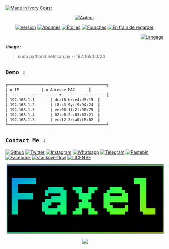 <p align="left">
<a href="#"><img title="Made in Ivory Coast" src="https://img.shields.io/badge/MADE%20IN-IVORY COAST-green?colorA=%23ff0000&colorB=%23017e40"></a>
</p>
<p align="center">
<a href="https://github.com/threat0/"><img title="Auteur" src="https://img.shields.io/badge/Auteur-Faxel-red.svg?logo=github"></a>
</p>
<p align="center">
<a href="#"><img title="Version" src="https://img.shields.io/badge/Version-v2021.1.1-green.svg?"></a>
<a href="https://github.com/threat0/followers"><img title="Abonnés" src="https://img.shields.io/github/followers/threat0?color=blue"></a>
<a href="https://github.com/threat0/NetScan/stargazers/"><img title="Étoiles" src="https://img.shields.io/github/stars/threat0/NetScan??color=red"></a>
<a href="https://github.com/threat0/NetScan/network/members"><img title="Fourches" src="https://img.shields.io/github/forks/threat0/NetScan??color=red"></a>
<a href="https://github.com/threat0/NetScan/watchers"><img title="En train de regarder" src="https://img.shields.io/github/watchers/threat0/NetScan?label=Watchers&color=blue"></a>
<p align="right">
<a href="#"><img title="Langage" src="https://forthebadge.com/images/badges/made-with-python.svg"></a>
</p>

**Usage :**
> sudo python3 netscan.py -i 192.168.1.0/24 
## `Demo : ` 
```  
╔════════════════════════════════════════════╗
║ ⚙ IP 			| ⚙ Adresse MAC	     ║
║-----------------------+--------------------║
║ 192.168.1.1		| dc:f8:br:e4:d3:15  ║
║ 192.168.1.2		| f8:c3:9y:f9:94:24  ║
║ 192.168.1.3		| ee:00:1f:2f:90:75  ║
║ 192.168.1.4		| 02:e0:2c:03:07:21  ║
║ 192.168.1.5		| ec:f2:2r:a0:f8:02  ║
╚════════════════════════════════════════════╝
```
## `Contact Me : ` 

[![Github](https://img.shields.io/badge/Github-%40threat0-cyan?logo=github)](https://github.com/threat0)
[![Twitter](https://img.shields.io/twitter/follow/Faxel.svg?label=Me%20suivre&logo=twitter)](https://twitter.com/faxelhs)
[![Instagram](https://img.shields.io/badge/Instagram-%40Faxel-magenta?logo=instagram)](https://www.instagram.com/faxelh)
[![Whatsapp](https://img.shields.io/badge/Whatsapp-%40Faxel-whatsapp--green?logo=whatsapp)](https://wa.me/message/HKD56CAXOBLNC1)
[![Telegram](https://img.shields.io/badge/Telegram-%40Faxel-cyan?logo=telegram)](https://t.me/Faxelh)
[![Pastebin](https://img.shields.io/badge/Pastebin-%40Faxel-purple?logo=pastebin)](https://pastebin.com/u/Faxelh)
[![Facebook](https://img.shields.io/badge/Facebook-%40Faxel-teal?logo=Facebook)](https://www.facebook.com/threatz0)
[![stackoverflow](https://img.shields.io/badge/stackoverflow-%40Faxel-yellow?logo=stackoverflow)](https://stackoverflow.com/users/13364230/faxel?)
[![LICENSE](https://img.shields.io/badge/license-lightgrey.svg?logo=License-MIT)](https://raw.githubusercontent.com/threat0/NetScan/master/LICENSE)


<p align="right">
  <img alt="profile pic" src="https://raw.githubusercontent.com/Phantom-19/Border/master/capture/fax2.png" width="500"/> 
</p>
<p align="center">
<img alt="" src="https://github-readme-stats.vercel.app/api?username=threat0&show_icons=true&include_all_commits=true&hide_border=true"/>
<img src="https://github-readme-stats.anuraghazra1.vercel.app/api/top-langs/?username=threat0&hide=ruby,perl&hide_border=true"/>
</p>